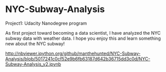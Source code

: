 # NYC-Subway-Analysis
Project1: Udacity Nanodegree program

As first project toward becoming a data scientist, I have analyzed the NYC subway data with weather data. I hope you enjoy this and learn something new about the NYC subway!

http://nbviewer.ipython.org/github/manthehunted/NYC-Subway-Analysis/blob/5017241c0cf52e9b6fb63187d642b36715dd3c0d/NYC-Subway-Analysis_v2.ipynb
